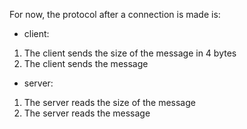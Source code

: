 For now, the protocol after a connection is made is:
- client:
1. The client sends the size of the message in 4 bytes
2. The client sends the message
- server:
1. The server reads the size of the message
2. The server reads the message